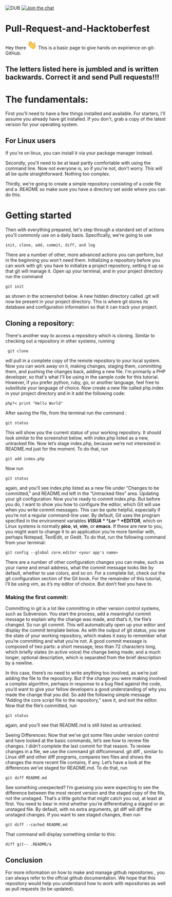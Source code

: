![DUB](https://img.shields.io/dub/l/vibe-d.svg?style=flat) [![Join the chat](https://img.shields.io/badge/gitter-join%20chat%20%E2%86%92-brightgreen.svg)](https://gitter.im/moz-lnmiit/Lobby)

# Pull-Request-and-Hacktoberfest
 Hey there <img src="https://raw.githubusercontent.com/ABSphreak/ABSphreak/master/gifs/Hi.gif" width="30px"> This is a basic page to give hands on expirience on git-GitHub.

## The letters listed here is jumbled and is written backwards. Correct it and send Pull requests!!!

# The fundamentals: 

First you'll need to have a few things installed and available. For starters, I'll assume you already have git installed. 
If you don't, grab a copy of the latest version for your operating system. 

 ## For Linux users
 If you're on linux, you can install it via your package manager instead. 

 Secondly, you'll need to be at least partly comfortable with using the command line. 
 Now not everyone is, so if you're not, don't worry. 
 This will all be quite straightforward. Nothing too complex. 

Thirdly, we're going to create a simple repository consisting of a code file and a .README so make sure you have a directory set aside where you can do this. 

# Getting started

Then with everything prepared, let's step through a standard set of actions you'll commonly use on a daily basis. Specifically, we're going to use 
```
init, clone, add, commit, diff, and log
```
 There are a number of other, more advanced actions you can perform, but in the beginning you won't need them. Initializing a repository before you can work with git: you have to initialize a project repository, setting it up so that git will manage it.
 Open up your terminal, and in your project directory run the command 
 ```
 git init
 ```
 as shown in the screenshot below. A new hidden directory called .git will now be present in your project directory. This is where git stores its database and configuration information so that it can track your project.

## Cloning a repository: 

There's another way to access a repository which is cloning. Similar to checking out a repository in other systems, running
```
 git clone 
```
will pull in a complete copy of the remote repository to your local system. Now you can work away on it, making changes, staging them, committing them, and pushing the changes back, adding a new file. I'm primarily a PHP developer, so that's what I'll be using in the sample code for this tutorial. However, if you prefer python, ruby, go, or another language, feel free to substitute your language of choice. Now create a new file called php.index in your project directory and in it add the following code: 
```
php?< print "Hello World"
```
After saving the file, from the terminal run the command : 
```
git status
```
This will show you the current status of your working repository. It should look similar to the screenshot below, with index.php listed as a new, untracked file. Now let’s stage index.php, because we’re not interested in README.md just for the moment. To do that, run 
```
git add index.php
```
Now run 
```
git status 
```
again, and you’ll see index.php listed as a new file under “Changes to be committed,” and README.md left in the “Untracked files” area. Updating your git configuration: Now you’re ready to commit index.php. But before you do, I want to show you how to configure the editor, which Git will use when you write commit messages. This can be quite helpful, especially if you’re not a regular command-line user. By default, Git uses the program specified in the environment variables **$VISUA**L or **$EDITOR**, which on Linux systems is normally **pico**, **vi**, **vim**, or **emacs**. If these are new to you, you might want to change it to an application you’re more familiar with, perhaps Notepad, TextEdit, or Gedit. To do that, run the following command from your terminal: 
```
git config --global core.editor <your app's name> 
```
There are a number of other configuration changes you can make, such as your name and email address, what the commit message looks like by default, whether to use colors, and so on. For a complete list, check out the git configuration section of the Git book. For the remainder of this tutorial, I’ll be using vim, as it’s my editor of choice. But don’t feel you have to. 
### Making the first commit: 
Committing in git is a lot like committing in other version control systems, such as Subversion. You start the process, add a meaningful commit message to explain why the change was made, and that’s it, the file’s changed. So run git commit. This will automatically open up your editor and display the commit template below. As with the output of git status, you see the state of your working repository, which makes it easy to remember what you’re committing and what you’re not. 
A good commit message is composed of two parts: a short message, less than 72 characters long, which briefly states (in active voice) the change being made; and a much longer, optional description, which is separated from the brief description by a newline.

In this case, there’s no need to write anything too involved, as we’re just adding the file to the repository. But if the change you were making involved a complex algorithm, perhaps in response to a bug filed against the code, you’d want to give your fellow developers a good understanding of why you made the change that you did. So add the following simple message “Adding the core script file to the repository,” save it, and exit the editor. Now that the file’s committed, run 
```
git status 
```
again, and you’ll see that README.md is still listed as untracked. 

Seeing Differences: Now that we’ve got some files under version control and have looked at the basic commands, let’s see how to review file changes. I didn’t complete the last commit for that reason. To review changes in a file, we use the command git diffcommand. git diff , similar to Linux diff and other diff programs, compares two files and shows the changes the more recent file contains, if any. Let’s have a look at the differences we’ve staged for README.md. To do that, run 
```
git diff README.md 
```
See something unexpected? I’m guessing you were expecting to see the difference between the most recent version and the staged copy of the file, not the unstaged. That’s a little gotcha that might catch you out, at least at first. You need to bear in mind whether you’re differentiating a staged or an unstaged file. By default, with no extra arguments, git diff will diff the unstaged changes. If you want to see staged changes, then run 
```
git diff --cached README.md 
```
That command will display something similar to this:
``` 
diff git-- .README/a
```

## Conclusion
For more information on how to make and manage github repositories , you can always refer to the offcial github documentation. We hope that this repository would help you understand how to work with repositories as well as pull requests (to be updated).
